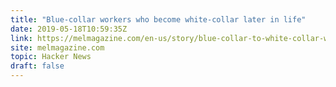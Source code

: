 ```yaml
---
title: "Blue-collar workers who become white-collar later in life"
date: 2019-05-18T10:59:35Z
link: https://melmagazine.com/en-us/story/blue-collar-to-white-collar-work-jobs?utm_medium=RSS&utm_source=hune
site: melmagazine.com
topic: Hacker News
draft: false
---
```

